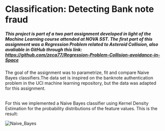 # Classification: Detecting Bank note fraud
##### This project is part of a two part assignment developed in light of the Machine Learning course attended at NOVA SST. The first part of this assignment was a Regression Problem related to Asteroid Collision, also avaliable in GitHub through this link: https://github.com/zeca77/Regression-Problem-Collision-avoidance-in-Space

The goal of the assignment was to parametrize, fit and compare Naive Bayes classifiers.The data
set is inspired on the banknote authentication problem in the UCI machine learning repository,
but the data was adapted for this assignment.

<br /> For this we implemented a Naive Bayes classifier using Kernel Density Estimation for the
probability distributions of the feature values. This is the result:
<br />


![Naive_Bayes](https://user-images.githubusercontent.com/45294533/220663649-a7ea5820-d725-4500-a0e5-51682ef5e1ae.png)

